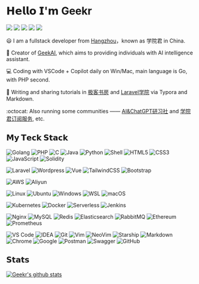 # 𝗛𝗲𝗹𝗹𝗼 𝗜'𝗺 Geekr

[![](https://img.shields.io/badge/--%23000000?style=flat&logo=github&logoColor=ffffff)](https://github.com/geekr-dev)
[![](https://img.shields.io/badge/--%23000000?style=flat&logo=wechat&logoColor=ffffff)](https://laravel.gstatics.cn/storage/uploads/images/gallery/2021-01/qrcode_for_gh_dfe2959634cf_258.jpg)
[![](https://img.shields.io/badge/--%23000000?style=flat&logo=twitter&logoColor=ffffff)](https://twitter.com/xueyuanjun)
[![](https://img.shields.io/badge/--%23000000?style=flat&logo=zhihu&logoColor=ffffff)](https://www.zhihu.com/people/xueyuanjun)
[![](https://img.shields.io/badge/--%23000000?style=flat&logo=rss&logoColor=ffffff)](https://geekr.dev/feed)

:smiley: I am a fullstack developer from [Hangzhou](https://en.wikipedia.org/wiki/Hangzhou)，known as 学院君 in China.

:dart: Creator of [GeekAI](https://geekai.co), which aims to providing individuals with AI intelligence assistant.

:computer: Coding with VSCode + Copilot daily on Win/Mac, main language is Go, with PHP second.

:pencil: Writing and sharing tutorials in [极客书房](https://study.geekai.co) and [Laravel学院](https://laravel.geekai.co) via Typora and Markdown.

:octocat: Also running some communities —— [AI&ChatGPT研习社](https://wx.zsxq.com/dweb2/index/group/48884858818288) and [学院君订阅服务](https://wx.zsxq.com/dweb2/index/group/28514114485181), etc.

## 𝗠𝘆 𝗧𝗲𝗰𝗸 𝗦𝘁𝗮𝗰𝗸

![Golang](https://img.shields.io/badge/-Golang-%2329BEB0?style=flat-square&logo=go&logoColor=ffffff)
![PHP](https://img.shields.io/badge/PHP-777BB4?style=flat-square&logo=php&logoColor=white)
![C](https://img.shields.io/badge/C-00599C?style=flat-square&logo=c&logoColor=white)
![Java](https://img.shields.io/badge/Java-ED8B00?style=flat-square&logo=java&logoColor=white)
![Python](https://img.shields.io/badge/Python-3776AB?style=flat-square&logo=python&logoColor=white)
![Shell](https://img.shields.io/badge/Shell-121011?style=flat-square&logo=gnu-bash&logoColor=white)
![HTML5](https://img.shields.io/badge/-HTML5-%23E44D27?style=flat-square&logo=html5&logoColor=ffffff)
![CSS3](https://img.shields.io/badge/-CSS3-%231572B6?style=flat-square&logo=css3)
![JavaScript](https://img.shields.io/badge/-JavaScript-%23F7DF1C?style=flat-square&logo=javascript&logoColor=000000&labelColor=%23F7DF1C&color=%23FFCE5A)
![Solidity](https://img.shields.io/badge/Solidity-%23363636.svg?style=flat-square&logo=solidity&logoColor=white)

![Laravel](https://img.shields.io/badge/Laravel-FF2D20?style=flat-square&logo=laravel&logoColor=white)
![Wordpress](https://img.shields.io/badge/Wordpress-21759B?style=flat-square&logo=wordpress&logoColor=white)
![Vue](https://img.shields.io/badge/Vue.js-35495E?style=flat-square&logo=vue.js&logoColor=4FC08D)
![TailwindCSS](https://img.shields.io/badge/Tailwind_CSS-38B2AC?style=flat-square&logo=tailwind-css&logoColor=white)
![Bootstrap](https://img.shields.io/badge/Bootstrap-563D7C?style=flat-square&logo=bootstrap&logoColor=white)

![AWS](https://img.shields.io/badge/-AWS-%23232F3E?style=flat-square&logo=amazon-aws&logoColor=ffffff)
![Aliyun](https://img.shields.io/badge/Alibaba_Cloud-FF6A00?style=flat-square&logo=alibabacloud&logoColor=white)

![Linux](https://img.shields.io/badge/-Linux-%23FCC624?style=flat-square&logo=linux&logoColor=%23ffffff)
![Ubuntu](https://img.shields.io/badge/Ubuntu-E95420?style=flat-square&logo=ubuntu&logoColor=white)
![Windows](https://img.shields.io/badge/Windows-0078D6?style=flat-square&logo=windows&logoColor=white)
![WSL](https://img.shields.io/badge/WSL-0a97f5?style=flat-square&logo=linux&logoColor=white)
![macOS](https://img.shields.io/badge/mac%20os-000000?style=flat-square&logo=apple&logoColor=white)

![Kubernetes](https://img.shields.io/badge/-Kubernetes-%23326ce5?style=flat-square&logo=kubernetes&logoColor=ffffff)
![Docker](https://img.shields.io/badge/-Docker-%232496ED?style=flat-square&logo=docker&logoColor=ffffff)
![Serverless](https://img.shields.io/badge/-Serverless-%23FD5750?style=flat-square&logo=serverless&logoColor=ffffff)
![Jenkins](https://img.shields.io/badge/jenkins-%232C5263.svg?style=flat-square&logo=jenkins&logoColor=white)

![Nginx](https://img.shields.io/badge/-Nginx-%23269539?style=flat-square&logo=nginx&logoColor=ffffff)
![MySQL](https://img.shields.io/badge/-MySQL-%234479A1?style=flat-square&logo=mysql&logoColor=ffffff)
![Redis](https://img.shields.io/badge/-Redis-%23DC382D?style=flat-square&logo=redis&logoColor=ffffff)
![Elasticsearch](https://img.shields.io/badge/-Elasticsearch-%23005571?style=flat-square&logo=elasticsearch&logoColor=ffffff)
![RabbitMQ](https://img.shields.io/badge/rabbitmq-%23FF6600.svg?&style=flat-square&logo=rabbitmq&logoColor=white)
![Ethereum](https://img.shields.io/badge/Ethereum-3C3C3D?style=flat-square&logo=Ethereum&logoColor=white)
![Prometheus](https://img.shields.io/badge/Prometheus-E6522C?style=flat-square&logo=Prometheus&logoColor=white)

![VS Code](https://img.shields.io/badge/-VSCode-%23007ACC?style=flat-square&logo=visual-studio-code&logoColor=%23ffffff)
![IDEA](https://img.shields.io/badge/-IDEA-%23000000?style=flat-square&logo=IntelliJ-IDEA&logoColor=%23ffffff)
![Git](https://img.shields.io/badge/-Git-%23F05032?style=flat-square&logo=git&logoColor=%23ffffff)
![Vim](https://img.shields.io/badge/-Vim-%23019733?style=flat-square&logo=vim&logoColor=%23ffffff)
![NeoVim](https://img.shields.io/badge/NeoVim-%2357A143.svg?&style=flat-square&logo=neovim&logoColor=white)
![Starship](https://img.shields.io/badge/starship-DD0B78?style=flat-square&logo=starship&logoColor=white)
![Markdown](https://img.shields.io/badge/Markdown-000000?style=flat-square&logo=markdown&logoColor=white)
![Chrome](https://img.shields.io/badge/-Chrome-%234285F4?style=flat-square&logo=google-chrome&logoColor=%23ffffff)
![Google](	https://img.shields.io/badge/Google-4285F4?logo=google&logoColor=fff&style=flat-square)
![Postman](https://img.shields.io/badge/Postman-FF6C37?style=flat-square&logo=postman&logoColor=white)
![Swagger](https://img.shields.io/badge/-Swagger-%23Clojure?style=flat-square&logo=swagger&logoColor=white)
![GitHub](https://img.shields.io/badge/github-%23121011.svg?style=flat-square&logo=github&logoColor=white)

## 𝗦𝘁𝗮𝘁𝘀

[![Geekr's github stats](https://github-readme-stats-gray-kappa.vercel.app/api?username=geekr-dev&count_private=true&show_icons=true)](https://geekr.dev)

<!--
**geekr-dev/geekr-dev** is a ✨ _special_ ✨ repository because its `README.md` (this file) appears on your GitHub profile.

Here are some ideas to get you started:

- 🔭 I’m currently working on ...
- 🌱 I’m currently learning ...
- 👯 I’m looking to collaborate on ...
- 🤔 I’m looking for help with ...
- 💬 Ask me about ...
- 📫 How to reach me: ...
- 😄 Pronouns: ...
- ⚡ Fun fact: ...
-->
